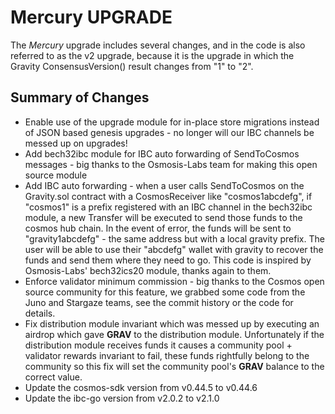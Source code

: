 # Mercury UPGRADE

The *Mercury* upgrade includes several changes, and in the code is also referred to as the v2 upgrade, because it is the upgrade in which the Gravity ConsensusVersion() result changes from "1" to "2".

## Summary of Changes

* Enable use of the upgrade module for in-place store migrations instead of JSON based genesis upgrades - no longer will our IBC channels be messed up on upgrades!
* Add bech32ibc module for IBC auto forwarding of SendToCosmos messages - big thanks to the Osmosis-Labs team for making this open source module
* Add IBC auto forwarding - when a user calls SendToCosmos on the Gravity.sol contract with a CosmosReceiver like "cosmos1abcdefg", if "cosmos1" is a prefix registered with an IBC channel in the bech32ibc module, a new Transfer will be executed to send those funds to the cosmos hub chain. In the event of error, the funds will be sent to "gravity1abcdefg" - the same address but with a local gravity prefix. The user will be able to use their "abcdefg" wallet with gravity to recover the funds and send them where they need to go. This code is inspired by Osmosis-Labs' bech32ics20 module, thanks again to them.
* Enforce validator minimum commission - big thanks to the Cosmos open source community for this feature, we grabbed some code from the Juno and Stargaze teams, see the commit history or the code for details.
* Fix distribution module invariant which was messed up by executing an airdrop which gave **GRAV** to the distribution module. Unfortunately if the distribution module receives funds it causes a community pool + validator rewards invariant to fail, these funds rightfully belong to the community so this fix will set the community pool's **GRAV** balance to the correct value.
* Update the cosmos-sdk version from v0.44.5 to v0.44.6
* Update the ibc-go version from v2.0.2 to v2.1.0
